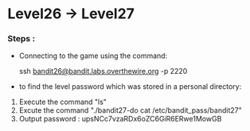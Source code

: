 # Level26 -> Level27

### Steps :
-  Connecting to the game using the command:
    
    ssh bandit26@bandit.labs.overthewire.org -p 2220

-  to find the level password which was stored in a personal directory:
1. Execute the command "ls"
2. Excute the command "./bandit27-do cat /etc/bandit_pass/bandit27"
3. Output password : upsNCc7vzaRDx6oZC6GiR6ERwe1MowGB